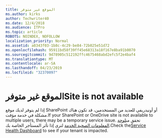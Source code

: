 ```yaml
---
title: الموقع غير متوفر
ms.author: kirks
author: Techwriter40
ms.date: 12/4/2018
ms.audience: ITPro
ms.topic: article
ROBOTS: NOINDEX, NOFOLLOW
localization_priority: Normal
ms.assetid: a8343f03-1b8c-4c29-be84-72b025e51d72
ms.openlocfilehash: 95911bd58f39ff45e68313a18f167e8ba91b0070
ms.sourcegitcommit: 9d78905c512192ffc4675468abd2efc5f2e4baf4
ms.translationtype: MT
ms.contentlocale: ar-SA
ms.lasthandoff: 04/23/2019
ms.locfileid: "32370097"
---
```

# <a name="site-is-not-available"></a><span data-ttu-id="95880-102">الموقع غير متوفر</span><span class="sxs-lookup"><span data-stu-id="95880-102">Site is not available</span></span>

<span data-ttu-id="95880-103">إذا لم يتوفر لديك موقع SharePoint أو أونيدريفي للعديد من المستخدمين، قد تكون هناك مشكلة في خدمة مؤقت.</span><span class="sxs-lookup"><span data-stu-id="95880-103">If your SharePoint or OneDrive site is not available to multiple users, there may be a temporary service issue.</span></span> <span data-ttu-id="95880-104">تحقق من[لوحة المعلومات الصحية الخدمة](https://admin.microsoft.com/AdminPortal/Home#/servicehealth) لترى إذا تأثر المستأجر الخاصة بك.</span><span class="sxs-lookup"><span data-stu-id="95880-104">Check the[Service Health Dashboard](https://admin.microsoft.com/AdminPortal/Home#/servicehealth) to see if your tenant is impacted.</span></span> 
  

